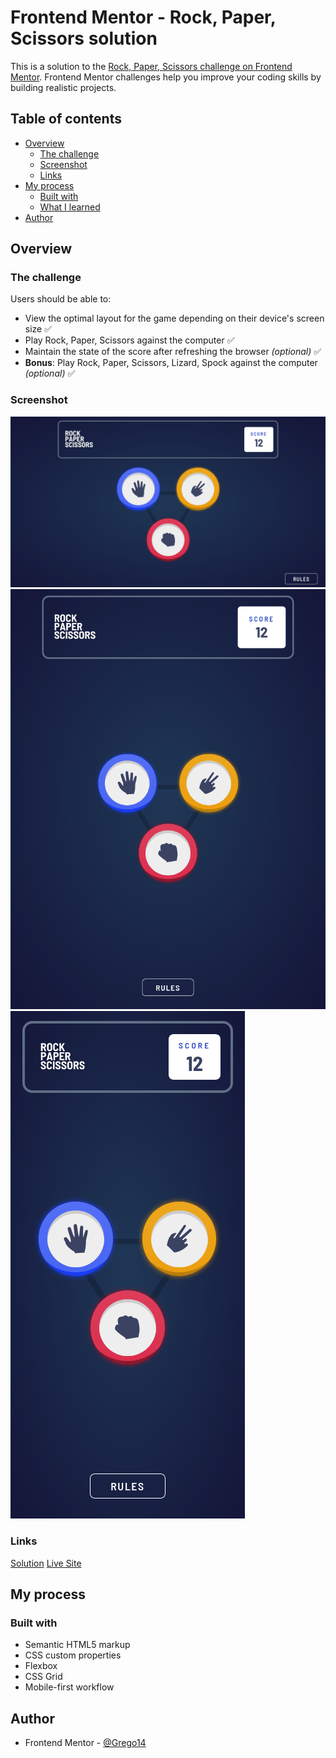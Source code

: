 # Frontend Mentor - Rock, Paper, Scissors solution

This is a solution to the [Rock, Paper, Scissors challenge on Frontend Mentor](https://www.frontendmentor.io/challenges/rock-paper-scissors-game-pTgwgvgH). Frontend Mentor challenges help you improve your coding skills by building realistic projects. 

## Table of contents

- [Overview](#overview)
  - [The challenge](#the-challenge)
  - [Screenshot](#screenshot)
  - [Links](#links)
- [My process](#my-process)
  - [Built with](#built-with)
  - [What I learned](#what-i-learned)
- [Author](#author)

## Overview

### The challenge

Users should be able to:

- View the optimal layout for the game depending on their device's screen size ✅
- Play Rock, Paper, Scissors against the computer ✅
- Maintain the state of the score after refreshing the browser _(optional)_ ✅
- **Bonus**: Play Rock, Paper, Scissors, Lizard, Spock against the computer _(optional)_ ✅

### Screenshot

![](/screenshots/rps-desktop.png)
![](/screenshots/rps-tablet.png)
![](/screenshots/rps-mobile.png)

### Links

[Solution](https://github.com/Grego14/FrontendMentor_Challenges/tree/main/rock-paper-scissors-master) [Live Site](https://grego14.github.io/FrontendMentor_Challenges/rock-paper-scissors-master/)

## My process

### Built with

- Semantic HTML5 markup
- CSS custom properties
- Flexbox
- CSS Grid
- Mobile-first workflow

## Author

- Frontend Mentor - [@Grego14](https://www.frontendmentor.io/profile/Grego14)
